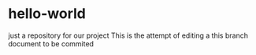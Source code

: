 # hello-world
just a repository for our project
This is the attempt of editing a this branch document to be commited
